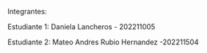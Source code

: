 Integrantes:

Estudiante 1: Daniela Lancheros - 202211005

Estudiante 2: Mateo Andres Rubio Hernandez -202211504
